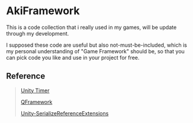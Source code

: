 # AkiFramework

This is a code collection that i really used in my games, will be update through my development. 

I supposed these code are useful but also not-must-be-included, which is my personal understanding of "Game Framework" should be, so that you can pick code you like and use in your project for free.

## Reference

> [Unity Timer](https://github.com/akbiggs/UnityTimer)
>
>  [QFramework](https://github.com/liangxiegame/QFramework)
>
> [Unity-SerializeReferenceExtensions](https://github.com/mackysoft/Unity-SerializeReferenceExtensions)